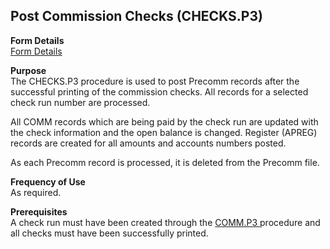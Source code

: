 ##  Post Commission Checks (CHECKS.P3)

<PageHeader />

**Form Details**  
[ Form Details ](CHECKS-P3-1/README.md)   

**Purpose**  
The CHECKS.P3 procedure is used to post Precomm records after the successful
printing of the commission checks. All records for a selected check run number
are processed.  
  
All COMM records which are being paid by the check run are updated with the
check information and the open balance is changed. Register (APREG) records
are created for all amounts and accounts numbers posted.  
  
As each Precomm record is processed, it is deleted from the Precomm file.

**Frequency of Use**  
As required.

**Prerequisites**  
A check run must have been created through the [ COMM.P3 ](../COMM-P3/README.md) procedure and all checks must have been successfully printed. 

<badge text= "Version 8.10.57" vertical="middle" />

<PageFooter />
